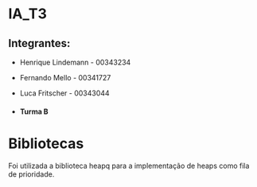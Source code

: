 # IA_T3

## Integrantes:
- Henrique Lindemann - 00343234
- Fernando Mello     - 00341727
- Luca Fritscher     - 00343044

- #### Turma B

# Bibliotecas
Foi utilizada a biblioteca heapq para a implementação de heaps como fila de prioridade.